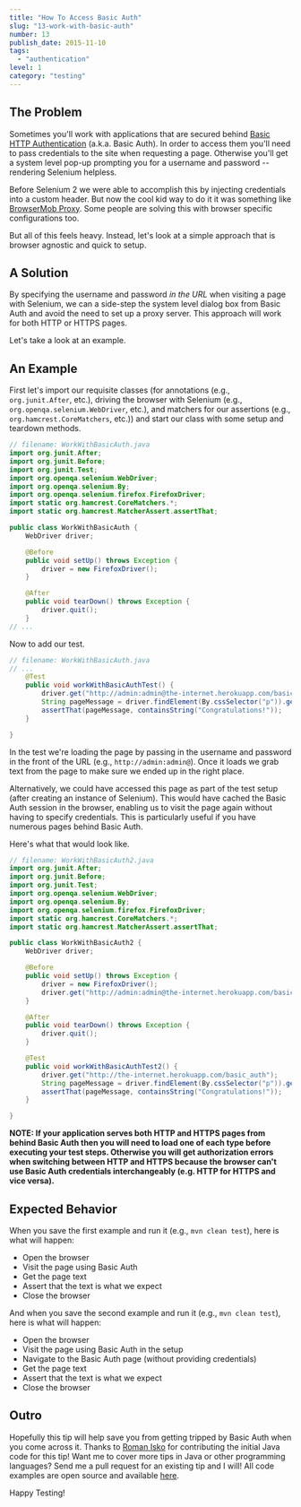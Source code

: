 ```yaml
---
title: "How To Access Basic Auth"
slug: "13-work-with-basic-auth"
number: 13
publish_date: 2015-11-10
tags:
  - "authentication"
level: 1
category: "testing"
---
```


## The Problem

Sometimes you'll work with applications that are secured behind [Basic HTTP Authentication](http://en.wikipedia.org/wiki/Basic_access_authentication) (a.k.a. Basic Auth). In order to access them you'll need to pass credentials to the site when requesting a page. Otherwise you'll get a system level pop-up prompting you for a username and password -- rendering Selenium helpless.

Before Selenium 2 we were able to accomplish this by injecting credentials into a custom header. But now the cool kid way to do it it was something like [BrowserMob Proxy](http://bmp.lightbody.net/). Some people are solving this with browser specific configurations too.

But all of this feels heavy. Instead, let's look at a simple approach that is browser agnostic and quick to setup.

## A Solution

By specifying the username and password _in the URL_ when visiting a page with Selenium, we can a side-step the system level dialog box from Basic Auth and avoid the need to set up a proxy server. This approach will work for both HTTP or HTTPS pages.

Let's take a look at an example.

## An Example

First let's import our requisite classes (for annotations (e.g., `org.junit.After`, etc.), driving the browser with Selenium (e.g., `org.openqa.selenium.WebDriver`, etc.), and matchers for our assertions (e.g., `org.hamcrest.CoreMatchers`, etc.)) and start our class with some setup and teardown methods.

```java
// filename: WorkWithBasicAuth.java
import org.junit.After;
import org.junit.Before;
import org.junit.Test;
import org.openqa.selenium.WebDriver;
import org.openqa.selenium.By;
import org.openqa.selenium.firefox.FirefoxDriver;
import static org.hamcrest.CoreMatchers.*;
import static org.hamcrest.MatcherAssert.assertThat;

public class WorkWithBasicAuth {
    WebDriver driver;

    @Before
    public void setUp() throws Exception {
        driver = new FirefoxDriver();
    }

    @After
    public void tearDown() throws Exception {
        driver.quit();
    }
// ...
```

Now to add our test.

```java
// filename: WorkWithBasicAuth.java
// ...
    @Test
    public void workWithBasicAuthTest() {
        driver.get("http://admin:admin@the-internet.herokuapp.com/basic_auth");
        String pageMessage = driver.findElement(By.cssSelector("p")).getText();
        assertThat(pageMessage, containsString("Congratulations!"));
    }

}
```

In the test we're loading the page by passing in the username and password in the front of the URL (e.g., `http://admin:admin@`). Once it loads we grab text from the page to make sure we ended up in the right place.

Alternatively, we could have accessed this page as part of the test setup (after creating an instance of Selenium). This would have cached the Basic Auth session in the browser, enabling us to visit the page again without having to specify credentials. This is particularly useful if you have numerous pages behind Basic Auth.

Here's what that would look like.

```java
// filename: WorkWithBasicAuth2.java
import org.junit.After;
import org.junit.Before;
import org.junit.Test;
import org.openqa.selenium.WebDriver;
import org.openqa.selenium.By;
import org.openqa.selenium.firefox.FirefoxDriver;
import static org.hamcrest.CoreMatchers.*;
import static org.hamcrest.MatcherAssert.assertThat;

public class WorkWithBasicAuth2 {
    WebDriver driver;

    @Before
    public void setUp() throws Exception {
        driver = new FirefoxDriver();
        driver.get("http://admin:admin@the-internet.herokuapp.com/basic_auth");
    }

    @After
    public void tearDown() throws Exception {
        driver.quit();
    }

    @Test
    public void workWithBasicAuthTest2() {
        driver.get("http://the-internet.herokuapp.com/basic_auth");
        String pageMessage = driver.findElement(By.cssSelector("p")).getText();
        assertThat(pageMessage, containsString("Congratulations!"));
    }

}
```

__NOTE: If your application serves both HTTP and HTTPS pages from behind Basic Auth then you will need to load one of each type before executing your test steps. Otherwise you will get authorization errors when switching between HTTP and HTTPS because the browser can't use Basic Auth credentials interchangeably (e.g. HTTP for HTTPS and vice versa).__

## Expected Behavior

When you save the first example and run it (e.g., `mvn clean test`), here is what will happen:

+ Open the browser
+ Visit the page using Basic Auth
+ Get the page text
+ Assert that the text is what we expect
+ Close the browser

And when you save the second example and run it (e.g., `mvn clean test`), here is what will happen:

+ Open the browser
+ Visit the page using Basic Auth in the setup
+ Navigate to the Basic Auth page (without providing credentials)
+ Get the page text
+ Assert that the text is what we expect
+ Close the browser

## Outro

Hopefully this tip will help save you from getting tripped by Basic Auth when you come across it.
Thanks to [Roman Isko](https://github.com/RomanIsko) for contributing the initial Java code for this tip! Want me to cover more tips in Java or other programming languages? Send me a pull request for an existing tip and I will! All code examples are open source and available [here](http://github.com/tourdedave/elemental-selenium-tips).

Happy Testing!
